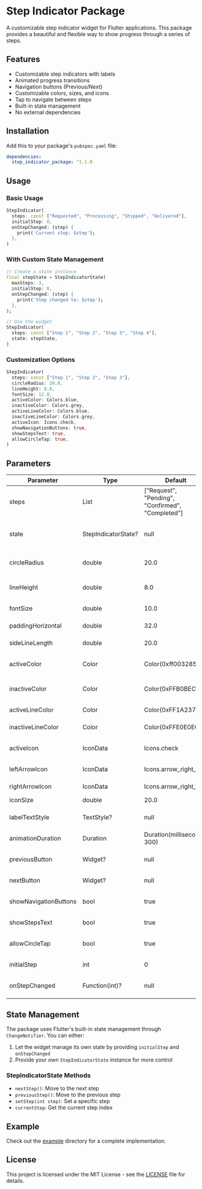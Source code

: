 # Step Indicator Package

A customizable step indicator widget for Flutter applications. This package provides a beautiful and flexible way to show progress through a series of steps.

## Features

- Customizable step indicators with labels
- Animated progress transitions
- Navigation buttons (Previous/Next)
- Customizable colors, sizes, and icons
- Tap to navigate between steps
- Built-in state management
- No external dependencies

## Installation

Add this to your package's `pubspec.yaml` file:

```yaml
dependencies:
  step_indicator_package: ^1.1.0
```

## Usage

### Basic Usage

```dart
StepIndicator(
  steps: const ["Requested", "Processing", "Shipped", "Delivered"],
  initialStep: 0,
  onStepChanged: (step) {
    print('Current step: $step');
  },
)
```

### With Custom State Management

```dart
// Create a state instance
final stepState = StepIndicatorState(
  maxSteps: 3,
  initialStep: 0,
  onStepChanged: (step) {
    print('Step changed to: $step');
  },
);

// Use the widget
StepIndicator(
  steps: const ["Step 1", "Step 2", "Step 3", "Step 4"],
  state: stepState,
)
```

### Customization Options

```dart
StepIndicator(
  steps: const ["Step 1", "Step 2", "Step 3"],
  circleRadius: 20.0,
  lineHeight: 8.0,
  fontSize: 12.0,
  activeColor: Colors.blue,
  inactiveColor: Colors.grey,
  activeLineColor: Colors.blue,
  inactiveLineColor: Colors.grey,
  activeIcon: Icons.check,
  showNavigationButtons: true,
  showStepsText: true,
  allowCircleTap: true,
)
```

## Parameters

| Parameter | Type | Default | Description |
|-----------|------|---------|-------------|
| steps | List<String> | ["Request", "Pending", "Confirmed", "Completed"] | List of step labels |
| state | StepIndicatorState? | null | Optional state management instance |
| circleRadius | double | 20.0 | Radius of the step circles |
| lineHeight | double | 8.0 | Height of the connecting lines |
| fontSize | double | 10.0 | Font size for step labels |
| paddingHorizontal | double | 32.0 | Horizontal padding |
| sideLineLength | double | 20.0 | Length of side lines |
| activeColor | Color | Color(0xff003285) | Color for active step text |
| inactiveColor | Color | Color(0xFFB0BEC5) | Color for inactive step text |
| activeLineColor | Color | Color(0xFF1A237E) | Color for active lines |
| inactiveLineColor | Color | Color(0xFFE0E0E0) | Color for inactive lines |
| activeIcon | IconData | Icons.check | Icon for completed steps |
| leftArrowIcon | IconData | Icons.arrow_right_alt | Icon for left arrow |
| rightArrowIcon | IconData | Icons.arrow_right_alt | Icon for right arrow |
| iconSize | double | 20.0 | Size of icons |
| labelTextStyle | TextStyle? | null | Custom text style for labels |
| animationDuration | Duration | Duration(milliseconds: 300) | Animation duration |
| previousButton | Widget? | null | Custom previous button |
| nextButton | Widget? | null | Custom next button |
| showNavigationButtons | bool | true | Show navigation buttons |
| showStepsText | bool | true | Show step labels |
| allowCircleTap | bool | true | Allow tapping on circles |
| initialStep | int | 0 | Initial step index |
| onStepChanged | Function(int)? | null | Callback when step changes |

## State Management

The package uses Flutter's built-in state management through `ChangeNotifier`. You can either:

1. Let the widget manage its own state by providing `initialStep` and `onStepChanged`
2. Provide your own `StepIndicatorState` instance for more control

### StepIndicatorState Methods

- `nextStep()`: Move to the next step
- `previousStep()`: Move to the previous step
- `setStep(int step)`: Set a specific step
- `currentStep`: Get the current step index

## Example

Check out the [example](example) directory for a complete implementation.

## License

This project is licensed under the MIT License - see the [LICENSE](LICENSE) file for details.

